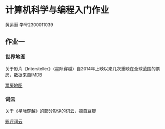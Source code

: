 # 计算机科学与编程入门作业

黄运灏 学号2300011039

## 作业一 
### 世界地图
关于影片《Intersteller》（星际穿越）自2014年上映以来几次重映在全球范围的票房，数据来自IMDB

[票房地图](worldmap.html)

### 词云
关于《星际穿越》的部分影评的词云，摘自豆瓣

[影评词云](wordcloud.html)
